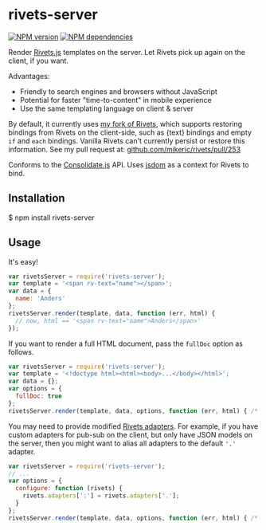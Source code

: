 # rivets-server

[![NPM version](https://badge.fury.io/js/rivets-server.png)](http://badge.fury.io/js/rivets-server)
[![NPM dependencies](https://david-dm.org/adjohnson916/rivets-server.png)](https://david-dm.org/adjohnson916/rivets-server)

Render [Rivets.js][rivets] templates on the server. Let Rivets pick up again on the client, if you want.

Advantages:
- Friendly to search engines and browsers without JavaScript
- Potential for faster "time-to-content" in mobile experience
- Use the same templating language on client & server

By default, it currently uses [my fork of Rivets][my-rivets], which supports
restoring bindings from Rivets on the client-side, such as {text} bindings and empty `if` and `each` bindings.
Vanilla Rivets can't currently persist or restore this information.
See my pull request at: [github.com/mikeric/rivets/pull/253](https://github.com/mikeric/rivets/pull/253)

Conforms to the [Consolidate.js][consolidate] API.
Uses [jsdom] as a context for Rivets to bind.

## Installation

  $ npm install rivets-server

## Usage

It's easy!

```javascript
var rivetsServer = require('rivets-server');
var template = '<span rv-text="name"></span>';
var data = {
  name: 'Anders'
};
rivetsServer.render(template, data, function (err, html) {
  // now, html == '<span rv-text="name">Anders</span>'
});
```

If you want to render a full HTML document, pass the `fullDoc` option as follows.

```javascript
var rivetsServer = require('rivets-server');
var template = '<!doctype html><html><body>...</body></html>';
var data = {};
var options = {
  fullDoc: true
};
rivetsServer.render(template, data, options, function (err, html) { /* ... */ };
```

You may need to provide modified [Rivets adapters](http://www.rivetsjs.com/docs/#adapters).
For example, if you have custom adapters for pub-sub on the client, but only have JSON models on the server,
then you might want to alias all adapters to the default `'.'` adapter.

```javascript
var rivetsServer = require('rivets-server');
// ...
var options = {
  configure: function (rivets) {
    rivets.adapters[':'] = rivets.adapters['.'];
  }
};
rivetsServer.render(template, data, options, function (err, html) { /* ... */ };
```


[my-rivets]: https://github.com/adjohnson916/rivets/tree/revival
[rivets]: http://www.rivetsjs.com/docs/ "Rivets.js"
[jsdom]: https://github.com/tmpvar/jsdom
[consolidate]: https://github.com/visionmedia/consolidate.js/

